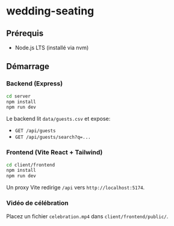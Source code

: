 # wedding-seating

## Prérequis
- Node.js LTS (installé via nvm)

## Démarrage

### Backend (Express)
```bash
cd server
npm install
npm run dev
```

Le backend lit `data/guests.csv` et expose:
- `GET /api/guests`
- `GET /api/guests/search?q=...`

### Frontend (Vite React + Tailwind)
```bash
cd client/frontend
npm install
npm run dev
```

Un proxy Vite redirige `/api` vers `http://localhost:5174`.

### Vidéo de célébration
Placez un fichier `celebration.mp4` dans `client/frontend/public/`.
